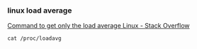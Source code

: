 ###  linux load average


[Command to get only the load average Linux - Stack Overflow](https://stackoverflow.com/questions/48521251/command-to-get-only-the-load-average-linux "Command to get only the load average Linux - Stack Overflow")


 

```shell
cat /proc/loadavg


```
